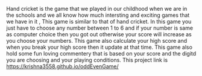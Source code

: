 Hand cricket is the game that we played in our childhood when we are in the schools and we all know how much intersting and exciting games that we have in it , This game is similar to that of hand cricket.
In this game you just have to choose any number between 1 to 6 and if your number is same as computer choice then you got out otherwise your score will increase as you choose your numbers.
This game also calculate your high score and when you break your high score then it update at that time.
This game also hold some fun loving commentery that is based on your score and the digitd you are choosing and your playing conditions.
This project link is https://krishna3558.github.io/oddEvenGame/
